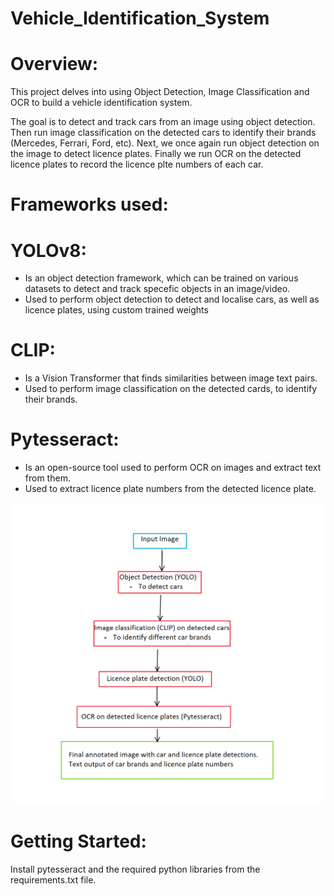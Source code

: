 # Vehicle_Identification_System

# Overview:
This project delves into using Object Detection, Image Classification and OCR to build a vehicle identification system. 

The goal is to detect and track cars from an image using object detection. Then run image classification on the detected cars to identify their brands (Mercedes, Ferrari, Ford, etc). Next, we once again run object detection on the image to detect licence plates. Finally we run OCR on the detected licence plates to record the licence plte numbers of each car. 

# Frameworks used:
# YOLOv8: 
- Is an object detection framework, which can be trained on various datasets to detect and track specefic objects in an image/video. 
- Used to perform object detection to detect and localise cars, as well as licence plates, using custom trained weights
# CLIP: 
- Is a Vision Transformer that finds similarities between image text pairs. 
- Used to perform image classification on the detected cards, to identify their brands.
# Pytesseract: 
- Is an open-source tool used to perform OCR on images and extract text from them. 
- Used to extract licence plate numbers from the detected licence plate.

![alt text](image.png)

# Getting Started:

Install pytesseract and the required python libraries from the requirements.txt file.





